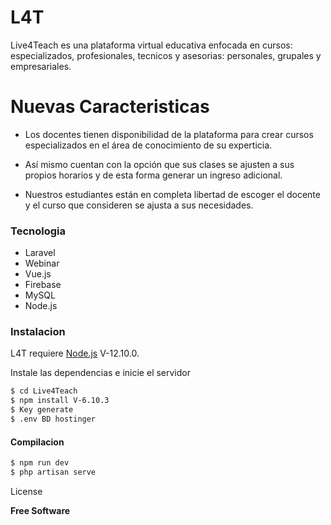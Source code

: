 # L4T

Live4Teach es una plataforma virtual educativa enfocada en cursos: especializados, profesionales, tecnicos y asesorias: personales, grupales y empresariales.

# Nuevas Caracteristicas

-   Los docentes tienen disponibilidad de la plataforma para crear
    cursos especializados en el área de conocimiento de su
    experticia.

-   Así mismo cuentan con la opción que sus clases se ajusten a sus
    propios horarios y de esta forma generar un ingreso adicional.

-   Nuestros estudiantes están en completa libertad de escoger el
    docente y el curso que consideren se ajusta a sus necesidades.

### Tecnologia

-   Laravel
-   Webinar
-   Vue.js
-   Firebase
-   MySQL
-   Node.js

### Instalacion

L4T requiere [Node.js](https://nodejs.org/) V-12.10.0.

Instale las dependencias e inicie el servidor

```sh
$ cd Live4Teach
$ npm install V-6.10.3
$ Key generate
$ .env BD hostinger
```

#### Compilacion

```sh
$ npm run dev
$ php artisan serve
```

License

**Free Software**

[dill]: https://github.com/joemccann/dillinger
[git-repo-url]: https://github.com/joemccann/dillinger.git
[john gruber]: http://daringfireball.net
[df1]: http://daringfireball.net/projects/markdown/
[markdown-it]: https://github.com/markdown-it/markdown-it
[ace editor]: http://ace.ajax.org
[node.js]: http://nodejs.org
[twitter bootstrap]: http://twitter.github.com/bootstrap/
[jquery]: http://jquery.com
[@tjholowaychuk]: http://twitter.com/tjholowaychuk
[express]: http://expressjs.com
[angularjs]: http://angularjs.org
[gulp]: http://gulpjs.com
[pldb]: https://github.com/joemccann/dillinger/tree/master/plugins/dropbox/README.md
[plgh]: https://github.com/joemccann/dillinger/tree/master/plugins/github/README.md
[plgd]: https://github.com/joemccann/dillinger/tree/master/plugins/googledrive/README.md
[plod]: https://github.com/joemccann/dillinger/tree/master/plugins/onedrive/README.md
[plme]: https://github.com/joemccann/dillinger/tree/master/plugins/medium/README.md
[plga]: https://github.com/RahulHP/dillinger/blob/master/plugins/googleanalytics/README.md

